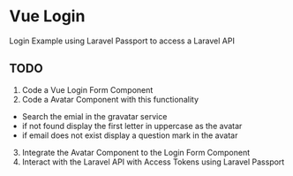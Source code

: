 # Vue Login
Login Example using Laravel Passport to access a Laravel API

## TODO
1. Code a Vue Login Form Component
2. Code a Avatar Component with this functionality
- Search the emial in the gravatar service
- if not found display the first letter in uppercase as the avatar
- if email does not exist display a question mark in the avatar
3. Integrate the Avatar Component to the Login Form Component
4. Interact with the Laravel API with Access Tokens using Laravel Passport